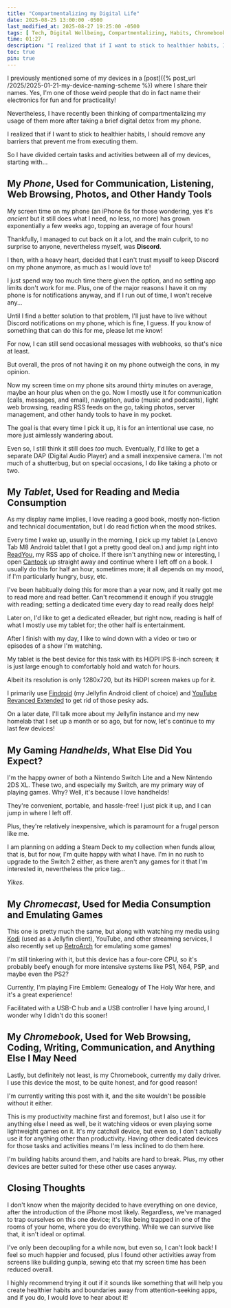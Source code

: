 ```yaml
---
title: "Compartmentalizing my Digital Life"
date: 2025-08-25 13:00:00 -0500
last_modified_at: 2025-08-27 19:25:00 -0500
tags: [ Tech, Digital Wellbeing, Compartmentalizing, Habits, Chromebook, Lenovo Tab M8, iPhone 6s, Nintendo Switch Lite, New Nintendo 2DS XL, Google TV with Chromecast ]
time: 01:27
description: "I realized that if I want to stick to healthier habits, I should remove any barriers that prevent me from executing them. So I have divided certain tasks and activities between all of my devices, starting with..."
toc: true
pin: true
---
```


I previously mentioned some of my devices in a [post]({% post_url /2025/2025-01-21-my-device-naming-scheme %}) where I share their names. Yes, I'm one of those weird people that do in fact name their electronics for fun and for practicality!

Nevertheless, I have recently been thinking of compartmentalizing my usage of them more after taking a brief digital detox from my phone.

I realized that if I want to stick to healthier habits, I should remove any barriers that prevent me from executing them.

So I have divided certain tasks and activities between all of my devices, starting with...

## My *Phone*, Used for Communication, Listening, Web Browsing, Photos, and Other Handy Tools

My screen time on my phone (an iPhone 6s for those wondering, yes it's *ancient* but it still does what I need, no less, no more) has grown exponentially a few weeks ago, topping an average of four hours!

Thankfully, I managed to cut back on it a lot, and the main culprit, to no surprise to anyone, nevertheless myself, was **Discord**.

I then, with a heavy heart, decided that I can't trust myself to keep Discord on my phone anymore, as much as I would love to!

I just spend way too much time there given the option, and no setting app limits don't work for me. Plus, one of the major reasons I have it on my phone is for notifications anyway, and if I run out of time, I won't receive any...

Until I find a better solution to that problem, I'll just have to live without Discord notifications on my phone, which is fine, I guess. If you know of something that can do this for me, please let me know!

For now, I can still send occasional messages with webhooks, so that's nice at least.

But overall, the pros of not having it on my phone outweigh the cons, in my opinion.

Now my screen time on my phone sits around thirty minutes on average, maybe an hour plus when on the go. Now I mostly use it for communication (calls, messages, and email), navigation, audio (music and podcasts), light web browsing, reading RSS feeds on the go, taking photos, server management, and other handy tools to have in my pocket.

The goal is that every time I pick it up, it is for an intentional use case, no more just aimlessly wandering about.

Even so, I still think it still does *too* much. Eventually, I'd like to get a separate DAP (Digital Audio Player) and a small inexpensive camera. I'm not much of a shutterbug, but on special occasions, I do like taking a photo or two.

## My *Tablet*, Used for Reading and Media Consumption

As my display name implies, I love reading a good book, mostly non-fiction and technical documentation, but I do read fiction when the mood strikes.

Every time I wake up, usually in the morning, I pick up my tablet (a Lenovo Tab M8 Android tablet that I got a pretty good deal on.) and jump right into [ReadYou](https://github.com/ReadYouApp/ReadYou), my RSS app of choice. If there isn't anything new or interesting, I open [Cantook](https://play.google.com/store/apps/details?id=com.aldiko.android&hl=en-US&pli=1) up straight away and continue where I left off on a book. I usually do this for half an hour, sometimes more; it all depends on my mood, if I'm particularly hungry, busy, etc.

I've been habitually doing this for more than a year now, and it really got me to read more and read better. Can't recommend it enough if you struggle with reading; setting a dedicated time every day to read really does help!

Later on, I'd like to get a dedicated eReader, but right now, reading is half of what I mostly use my tablet for; the other half is entertainment.

After I finish with my day, I like to wind down with a video or two or episodes of a show I'm watching.

My tablet is the best device for this task with its HiDPI IPS 8-inch screen; it is just large enough to comfortably hold and watch for hours.

Albeit its resolution is only 1280x720, but its HiDPI screen makes up for it.

I primarily use [Findroid](https://github.com/jarnedemeulemeester/findroid) (my Jellyfin Android client of choice) and [YouTube Revanced Extended](https://github.com/NoName-exe/revanced-extended) to get rid of those pesky ads.

On a later date, I'll talk more about my Jellyfin instance and my new homelab that I set up a month or so ago, but for now, let's continue to my last few devices!

## My Gaming *Handhelds*, What Else Did You Expect?

I'm the happy owner of both a Nintendo Switch Lite and a New Nintendo 2DS XL. These two, and especially my Switch, are my primary way of playing games. Why? Well, it's because I love handhelds!

They're convenient, portable, and hassle-free! I just pick it up, and I can jump in where I left off.

Plus, they're relatively inexpensive, which is paramount for a frugal person like me.

I am planning on adding a Steam Deck to my collection when funds allow, that is, but for now, I'm quite happy with what I have. I'm in no rush to upgrade to the Switch 2 either, as there aren't any games for it that I'm interested in, nevertheless the price tag...

*Yikes.*

## My *Chromecast*, Used for Media Consumption and Emulating Games

This one is pretty much the same, but along with watching my media using [Kodi](https://kodi.tv/) (used as a Jellyfin client), YouTube, and other streaming services, I also recently set up [RetroArch](https://www.retroarch.com/) for emulating some games!

I'm still tinkering with it, but this device has a four-core CPU, so it's probably beefy enough for more intensive systems like PS1, N64, PSP, and maybe even the PS2?

Currently, I'm playing Fire Emblem: Genealogy of The Holy War here, and it's a great experience!

Facilitated with a USB-C hub and a USB controller I have lying around, I wonder why I didn't do this sooner!

## My *Chromebook*, Used for Web Browsing, Coding, Writing, Communication, and Anything Else I May Need

Lastly, but definitely not least, is my Chromebook, currently my daily driver. I use this device the most, to be quite honest, and for good reason!

I'm currently writing this post with it, and the site wouldn't be possible without it either.

This is my productivity machine first and foremost, but I also use it for anything else I need as well, be it watching videos or even playing some lightweight games on it. It's my catchall device, but even so, I don't actually use it for anything other than productivity. Having other dedicated devices for those tasks and activities means I'm less inclined to do them here.

I'm building habits around them, and habits are hard to break. Plus, my other devices are better suited for these other use cases anyway.

## Closing Thoughts

I don't know when the majority decided to have everything on one device, after the introduction of the iPhone most likely. Regardless, we've managed to trap ourselves on this one device; it's like being trapped in one of the rooms of your home, where you do everything. While we can survive like that, it isn't ideal or optimal.

I've only been decoupling for a while now, but even so, I can't look back! I feel so much happier and focused, plus I found other activities away from screens like building gunpla, sewing etc that my screen time has been reduced overall.

I highly recommend trying it out if it sounds like something that will help you create healthier habits and boundaries away from attention-seeking apps, and if you do, I would love to hear about it!
